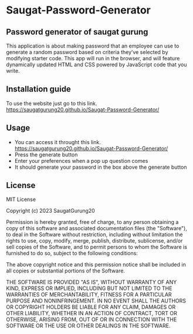 # Saugat-Password-Generator
## Password generator of saugat gurung
This application is about making password that an employee can use to generate a random password based on criteria they’ve selected by modifying starter code. This app will run in the browser, and will feature dynamically updated HTML and CSS powered by JavaScript code that you write. 
## Installation guide
 To use the website just go to this link. https://saugatgurung20.github.io/Saugat-Password-Generator/
## Usage
 - You can access it throught this link. https://saugatgurung20.github.io/Saugat-Password-Generator/
 - Press the generate button
 - Enter your preferences when a pop up question comes
 - It should generate your password in the box above the generate button
## License
MIT License

Copyright (c) 2023 SaugatGurung20

Permission is hereby granted, free of charge, to any person obtaining a copy
of this software and associated documentation files (the "Software"), to deal
in the Software without restriction, including without limitation the rights
to use, copy, modify, merge, publish, distribute, sublicense, and/or sell
copies of the Software, and to permit persons to whom the Software is
furnished to do so, subject to the following conditions:

The above copyright notice and this permission notice shall be included in all
copies or substantial portions of the Software.

THE SOFTWARE IS PROVIDED "AS IS", WITHOUT WARRANTY OF ANY KIND, EXPRESS OR
IMPLIED, INCLUDING BUT NOT LIMITED TO THE WARRANTIES OF MERCHANTABILITY,
FITNESS FOR A PARTICULAR PURPOSE AND NONINFRINGEMENT. IN NO EVENT SHALL THE
AUTHORS OR COPYRIGHT HOLDERS BE LIABLE FOR ANY CLAIM, DAMAGES OR OTHER
LIABILITY, WHETHER IN AN ACTION OF CONTRACT, TORT OR OTHERWISE, ARISING FROM,
OUT OF OR IN CONNECTION WITH THE SOFTWARE OR THE USE OR OTHER DEALINGS IN THE
SOFTWARE.